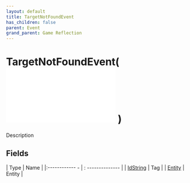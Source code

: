 ```yaml
---
layout: default
title: TargetNotFoundEvent
has_children: false
parent: Event
grand_parent: Game Reflection
---
```

# TargetNotFoundEvent( ![ EntityEventBase ](game-reflection/events/entity_event_base.md) )
Description 

## Fields
| Type | Name |
|:------------ - | : -------------- |
| [IdString](game-reflection/components/id_string.md) | Tag |
| [Entity](game-reflection/classes/entity.md) | Entity |
